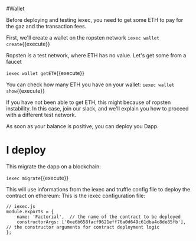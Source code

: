#Wallet 


Before deploying and testing iexec, you need to get some ETH to pay for the gaz and the transaction fees. 

First, we'll create a  wallet on the ropsten network
`iexec wallet create`{{execute}}

Ropsten is a test network, where ETH has no value. Let's get some from a faucet

`iexec wallet getETH`{{execute}}

You can check how many ETH you have on your wallet:
`iexec wallet show`{{execute}}

If you have not been able to get ETH, this might because of ropsten instability. In this
case, join our slack, and we'll explain you how to proceed with a different test network.

As soon as your balance is positive, you can deploy you Dapp.

# I deploy

This migrate the dapp on a blockchain:

`iexec migrate`{{execute}}

This will use informations from the iexec and truffle config file to deploy the contract on ethereum: This is the iexec configuration file:
```
// iexec.js
module.exports = {
    name: 'Factorial',  // the name of the contract to be deployed
    constructorArgs: ['0xe6b658facf9621eff76a0d649c61dba4c8de85fb'],  // the constructor arguments for contract deployment logic
};
```
